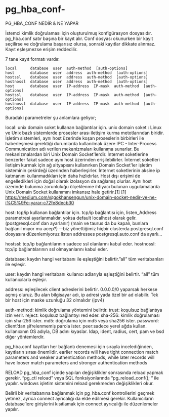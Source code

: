 # pg_hba_conf-



PG_HBA_CONF  NEDİR & NE YAPAR

İstemci kimlik doğrulaması için oluşturulmuş konfigürasyon dosyasıdır.
pg_hba.conf satır başına bir kayıt alır.
Conf dosyası okunurken bir kayıt seçilirse ve doğrulama başarısız olursa, sonraki kayıtlar dikkate alınmaz. Kayıt eşleşmezse erişim reddedilir.


7 tane kayıt formatı vardır.
```
local      database  user  auth-method  [auth-options]
host       database  user  address  auth-method  [auth-options]
hostssl    database  user  address  auth-method  [auth-options]
hostnossl  database  user  address  auth-method  [auth-options]
host       database  user  IP-address  IP-mask  auth-method  [auth-options]
hostssl    database  user  IP-address  IP-mask  auth-method  [auth-options]
hostnossl  database  user  IP-address  IP-mask  auth-method  [auth-options]
```

Buradaki parametreler şu anlamlara geliyor;

local: unix domain soket kullanan bağlantılar için.
unix domain soket : Linux ve Unix bazlı sistemlerde prosesler arası iletişim kurma metotlarından biridir. İşletim sistemleri, aynı host üzerinde koşan proseslerin birbirleri ile haberleşmesi gerektiği durumlarda kullanılmak üzere IPC - Inter-Process Communication adı verilen mekanizmaları kullanıma sunarlar. Bu mekanizmalardan biri Unix Domain Socket'lerdir. İnternet soketlerine benzerler  fakat sadece aynı  host üzerinden erişilebilirler. İnternet soketleri iletişim kurmak için ağ altyapısını kullanırken Domain Socket'ler işletim sisteminin çekirdeği üzerinden haberleşirler. İnternet soketlerinin aksine ip katmanını kullanmadıkları için daha hızlıdırlar. Host dışı erişimi de engelledikleri için doğal olarak izolasyon da sağlamış olurlar.
Aynı host üzerinde bulunma zorunluluğu ölçeklenme ihtiyacı bulunan uygulamalarda Unix Domain Socket kullanımını imkansız hale getirir.[1]
[1] https://medium.com/@gokhansengun/unix-domain-socket-nedir-ve-ne-i%C5%9Fe-yarar-c72fe8decb30




host: tcp/ip kullanan bağlantılar için.
tcp/ip bağlantısı için, listen_Address  parametresi ayarlanmalıdır. yoksa default localhost olarak gelir.(postgresql.conf  dan ayarlanır)
(main ve taurus da bu kapalı, bunlara bağlanıl mıyor mu acep?)
--biz yönettiğimiz hiçbir clusterda postgresql.conf dosyasını düzenlemiyoruz
listen addresses  postgresql.auto.conf da ayarlı...


hostssl: tcp/ip bağlantılarının sadece  ssl olanlarını kabul eder.
hostnossl: tcp/ip bağlantılarının ssl olmayanlarını kabul eder.

database: kaydın hangi veritabanı ile eşleştiğini belirtir.”all” tüm veritabanları ile eşleşir.

user:    kaydın hangi veritabanı kullanıcı adlarıyla eşleştiğini belirtir. “all” tüm kullanıcılarla eşleşir.

address: eşleşilecek client adreslerini belirtir. 0.0.0.0/0 yaparsak herkese açmış oluruz. Bu alan bilgisayar adı, ip adresi yada özel bir ad olabilir. 
Tek bir host için maske uzunluğu 32 olmalıdır (ipv4)

auth-method: kimlik doğrulama yöntemini belirtir.
    trust: koşulsuz bağlantıya izin verir.
    reject: koşulsuz bağlantıyı red eder.
    sha-256: kimlik doğrulaması için sha-256 ister.
    md5: doğrulama için md5 veya sha256 ister.
    password: client’dan şifrelenmemiş parola ister.
    peer:sadece yerel ağda kullan. kullanıcının OS adıyla, DB adını kıyaslar.
ldap,  ident, radius, cert, pam ve bsd diğer yöntemlerdir.


pg_hba.conf kayıtları her bağlantı denemesi için sırayla incelediğinden, kayıtların sırası önemlidir. 
earlier records will have tight connection match parameters and weaker authentication methods, while later records will have looser match parameters and stronger authentication methods


RELOAD
pg_hba_conf  içinde yapılan değişiklikler sonrasında reload yapmak gerekir.
“pg_ctl reload”  veya  SQL fonksiyonlarında  “pg_reload_conf(); “  ile yapılır.
windows işletim sistemini reload gerekmeden değişiklikleri okur.

Belirli bir veritabanına bağlanmak için pg_hba.conf  kontrollerini geçmek yetmez, ayrıca connect ayrıcalığı da elde edilmesi gerekir. Kullanıcıların database’lere girişlerini kısıtlamak için connect ayrıcalığı ile düzenlemeler yapılır.
